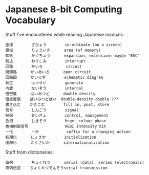 Japanese 8-bit Computing Vocabulary
===================================

Stuff I've encountered while reading Japanese manuals.

    座標        ざひょう        co-ordinate (on a screen)
    領域        りょういき      area (of memory)
    拡張        かくちょう      expansion, extension; maybe "ESC"
    割込        わりこみ        interrupt
    回路        かいろ          circuit
    開回路      かいあいろ      open circuit
    回路図      かいろず        schematic diagram
    発生        はっせい        generate
    内蔵        ないぞう        internal
    倍密度      ばいみつど      double density
    倍密度倍    ばいみつどばい  double-density double ???
    書き込む    かきこむ        fill in, post, store
    信号        しんごう        signal
    制御        せいぎょ        control, management
    色相        しきそう        huge, colour phase
    色相制御信号                RGBI intensity bit
    －化        －か            suffix for a changing action
    初期化      しょきか        initialization
    国際化      こくさいか      internationalization


Stuff from dictionaries:

    直列        ちょくれつ      serial (data), series (electronics)
    直列伝送    ちょくれつでんそうserial transmission
